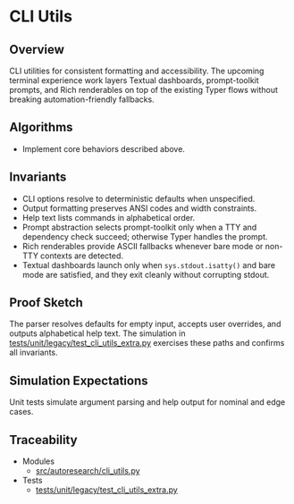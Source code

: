 # CLI Utils

## Overview

CLI utilities for consistent formatting and accessibility. The upcoming
terminal experience work layers Textual dashboards, prompt-toolkit prompts, and
Rich renderables on top of the existing Typer flows without breaking
automation-friendly fallbacks.

## Algorithms

- Implement core behaviors described above.

## Invariants

- CLI options resolve to deterministic defaults when unspecified.
- Output formatting preserves ANSI codes and width constraints.
- Help text lists commands in alphabetical order.
- Prompt abstraction selects prompt-toolkit only when a TTY and dependency
  check succeed; otherwise Typer handles the prompt.
- Rich renderables provide ASCII fallbacks whenever bare mode or non-TTY
  contexts are detected.
- Textual dashboards launch only when `sys.stdout.isatty()` and bare mode are
  satisfied, and they exit cleanly without corrupting stdout.

## Proof Sketch

The parser resolves defaults for empty input, accepts user overrides, and
outputs alphabetical help text. The simulation in
[tests/unit/legacy/test_cli_utils_extra.py][t1] exercises these paths and
confirms all invariants.

## Simulation Expectations

Unit tests simulate argument parsing and help output for nominal and edge
cases.

## Traceability


- Modules
  - [src/autoresearch/cli_utils.py][m1]
- Tests
  - [tests/unit/legacy/test_cli_utils_extra.py][t1]

[m1]: ../../src/autoresearch/cli_utils.py
[t1]: ../../tests/unit/legacy/test_cli_utils_extra.py
